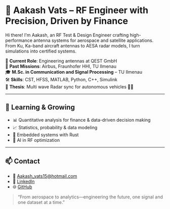 # 🚀 Aakash Vats – RF Engineer with Precision, Driven by Finance

Hi there! I'm Aakash, an RF Test & Design Engineer crafting high-performance antenna systems for aerospace and satellite applications. From Ku, Ka-band aircraft antennas to AESA radar models, I turn simulations into certified systems.

🔧 **Current Role**: Engineering antennas at QEST GmbH  
📡 **Past Missions**: Airbus, Fraunhofer HHI, TU Ilmenau  
🎓 **M.Sc. in Communication and Signal Processing** – TU Ilmenau  
🛠️ **Skills**: CST, HFSS, MATLAB, Python, C++, Simulink  
📘 **Thesis**: Multi wave Radar sync for autonomous vehicles 🚗📡

---

## 🌱 Learning & Growing
- 📊 Quantitative analysis for finance & data-driven decision making   
- 📈 Statistics, probability & data modeling  
- 🧠 Embedded systems with Rust  
- 🤖 AI in RF optimization

---


## 📫 Contact

- 📧 Aakash_vats15@hotmail.com  
- 📘 [LinkedIn](https://www.linkedin.com/in/aakashvats15/)
- 🌐 [GitHub](https://github.com/AakashVats15/AakashVats)

> “From aerospace to analytics—engineering the future, one signal and one dataset at a time.”
